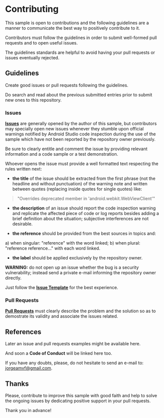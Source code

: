 # Contributing

This sample is open to contributions and the following guidelines are a manner to communicate the best way to positively contribute to it.

Contributors must follow the guidelines in order to submit well-formed pull requests and to open useful issues.

The guidelines standards are helpful to avoid having your pull requests or issues eventually rejected.

## Guidelines

Create good issues or pull requests following the guidelines.

Do search and read about the previous submitted entries prior to submit new ones to this repository.

### Issues

[**Issues**](https://github.com/JorgeAmVF/android-room-markdown-notepad/issues) are generally opened by the author of this sample, but contributors may specially open new issues whenever they stumble upon official warnings notified by Android Studio code inspection during the use of the sample which have not been reported by the repository owner previously.

Be sure to clearly entitle and comment the issue by providing relevant information and a code sample or a test demonstration.

Whoever opens the issue must provide a well formatted text respecting the rules written next: 

* **the title** of the issue should be extracted from the first phrase (not the headline and without punctuation) of the warning note and written between quotes (replacing inside quotes for single quotes) like:
>"Overrides deprecated member in 'android.webkit.WebViewClient'"

* **the description** of an issue should report the code inspection warning and replicate the affected piece of code or log reports besides adding a brief definition about the situation; subjective interferences are not desirable. 

* **the reference** should be provided from the best sources in topics and:

a) when singular: "reference" with the word linked;
b) when plural: "reference reference..." with each word linked.  

* **the label** should be applied exclusively by the repository owner.

**WARNING:** do not open up an issue whether the bug is a security vulnerability; instead send a private e-mail informing the repository owner directly.

Just follow the [**Issue Template**](https://github.com/QuaestioOrg/kotlin-converted-webview/blob/master/ISSUE_TEMPLATE.md) for the best experience.

### Pull Requests

[**Pull Requests**](https://github.com/JorgeAmVF/android-room-markdown-notepad/pulls) must clearly describe the problem and the solution so as to demostrate its validity and associate the issues related.

## References

Later an issue and pull requests examples might be available here.

And soon a **Code of Conduct** will be linked here too.

If you have any doubts, please, do not hesitate to send an e-mail to: jorgeamvf@gmail.com.

## Thanks

Please, contribute to improve this sample with good faith and help to solve the ongoing issues by dedicating positive support in your pull requests.

Thank you in advance!
